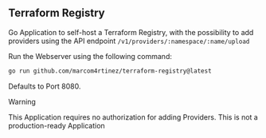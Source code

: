 Terraform Registry
---

Go Application to self-host a Terraform Registry, with the possibility to add providers using the API endpoint `/v1/providers/:namespace/:name/upload`


Run the Webserver using the following command:
```bash
go run github.com/marcom4rtinez/terraform-registry@latest
```

Defaults to Port 8080.



> [!WARNING]
> This Application requires no authorization for adding Providers. This is not a production-ready Application